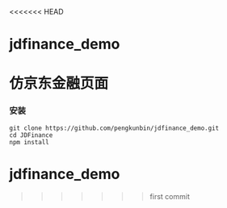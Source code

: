 <<<<<<< HEAD
# jdfinance_demo
仿京东金融页面
=======

### 安装

```shell
git clone https://github.com/pengkunbin/jdfinance_demo.git
cd JDFinance
npm install
```

# jdfinance_demo
>>>>>>> first commit
